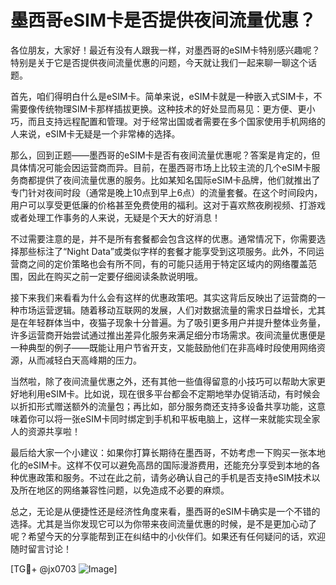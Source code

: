 # 墨西哥eSIM卡是否提供夜间流量优惠？

各位朋友，大家好！最近有没有人跟我一样，对墨西哥的eSIM卡特别感兴趣呢？特别是关于它是否提供夜间流量优惠的问题，今天就让我们一起来聊一聊这个话题。

首先，咱们得明白什么是eSIM卡。简单来说，eSIM卡就是一种嵌入式SIM卡，不需要像传统物理SIM卡那样插拔更换。这种技术的好处显而易见：更方便、更小巧，而且支持远程配置和管理。对于经常出国或者需要在多个国家使用手机网络的人来说，eSIM卡无疑是一个非常棒的选择。

那么，回到正题——墨西哥的eSIM卡是否有夜间流量优惠呢？答案是肯定的，但具体情况可能会因运营商而异。目前，在墨西哥市场上比较主流的几个eSIM卡服务商都提供了夜间流量优惠的服务。比如某知名国际eSIM卡品牌，他们就推出了专门针对夜间时段（通常是晚上10点到早上6点）的流量套餐。在这个时间段内，用户可以享受更低廉的价格甚至免费使用的福利。这对于喜欢熬夜刷视频、打游戏或者处理工作事务的人来说，无疑是个天大的好消息！

不过需要注意的是，并不是所有套餐都会包含这样的优惠。通常情况下，你需要选择那些标注了“Night Data”或类似字样的套餐才能享受到这项服务。此外，不同运营商之间的定价策略也会有所不同，有的可能只适用于特定区域内的网络覆盖范围，因此在购买之前一定要仔细阅读条款说明哦。

接下来我们来看看为什么会有这样的优惠政策吧。其实这背后反映出了运营商的一种市场运营逻辑。随着移动互联网的发展，人们对数据流量的需求日益增长，尤其是在年轻群体当中，夜猫子现象十分普遍。为了吸引更多用户并提升整体业务量，许多运营商开始尝试通过推出差异化服务来满足细分市场需求。夜间流量优惠便是一种典型的例子——既能让用户节省开支，又能鼓励他们在非高峰时段使用网络资源，从而减轻白天高峰期的压力。

当然啦，除了夜间流量优惠之外，还有其他一些值得留意的小技巧可以帮助大家更好地利用eSIM卡。比如说，现在很多平台都会不定期地举办促销活动，有时候会以折扣形式赠送额外的流量包；再比如，部分服务商还支持多设备共享功能，这意味着你可以将一张eSIM卡同时绑定到手机和平板电脑上，这样一来就能实现全家人的资源共享啦！

最后给大家一个小建议：如果你打算长期待在墨西哥，不妨考虑一下购买一张本地化的eSIM卡。这样不仅可以避免高昂的国际漫游费用，还能充分享受到本地的各种优惠政策和服务。不过在此之前，请务必确认自己的手机是否支持eSIM技术以及所在地区的网络兼容性问题，以免造成不必要的麻烦。

总之，无论是从便捷性还是经济性角度来看，墨西哥的eSIM卡确实是一个不错的选择。尤其是当你发现它可以为你带来夜间流量优惠的时候，是不是更加心动了呢？希望今天的分享能帮到正在纠结中的小伙伴们。如果还有任何疑问的话，欢迎随时留言讨论！

[TG💪+ @jx0703 ![Image](https://github.com/user-attachments/assets/dbca1d08-cadb-493c-b0ec-ad6f7a83f270)]